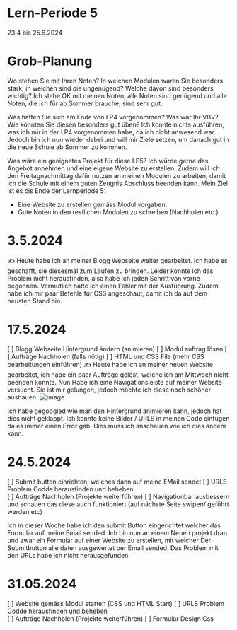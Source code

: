 # Lern-Periode 5
23.4 bis 25.6.2024

# Grob-Planung
Wo stehen Sie mit Ihren Noten? In welchen Modulen waren Sie besonders stark; in welchen sind die ungenügend? Welche davon sind besonders wichtig?
Ich stehe OK mit meinen Noten, alle Noten sind genügend und alle Noten, die ich für ab Sommer brauche, sind sehr gut. 

Was hatten Sie sich am Ende von LP4 vorgenommen? Was war Ihr VBV? Wie könnten Sie diesen besonders gut üben?
Ich konnte nichts ausführen, was ich mir in der LP4 vorgenommen habe, da ich nicht anwesend war. Jedoch bin ich nun wieder dabei und will mir Ziele setzen, um danach gut in die neue Schule ab Sommer zu kommen. 

Was wäre ein geeignetes Projekt für diese LP5?
Ich würde gerne das Angebot annehmen und eine eigene Website zu erstellen. Zudem will ich den Freitagnachmittag dafür nutzen an meinen Modulen zu arbeiten, damit ich die Schule mit einem guten Zeugnis Abschluss beenden kann. 
Mein Ziel ist es bis Ende der Lernperiode 5: 
- Eine Website zu erstellen gemäss Modul vorgaben.
- Gute Noten in den restlichen Modulen zu schreiben (Nachholen etc.) 


# 3.5.2024
✍️ Heute habe ich an meiner Blogg Webseite weiter gearbeitet. Ich habe es geschafft, sie diesesmal zum Laufen zu bringen. Leider konnte ich das Problem nicht herausfinden, also habe ich jeden Schritt von vorne begonnen. Vermutlich hatte ich einen Fehler mit der Ausführung. Zudem habe ich mir paar Befehle für CSS angeschaut, damit ich da auf dem neusten Stand bin. 

# 17.5.2024
 [ ] Blogg Webseite Hintergrund ändern (animieren) 
 [ ] Modul auftrag lösen
 [ ] Aufträge Nachholen (falls nötig) 
 [ ] HTML und CSS File (mehr CSS bearbeitungen einführen) 
✍️ Heute habe ich an meiner neuen Website gearbeitet, ich habe ein paar Auftröge gelöst, welche ich am Mittwoch nicht beenden konnte. Nun Habe ich eine Navigationsleiste auf meiner Website versucht. Sie ist mir gelungen, jedoch möchte ich diese noch schöner ausbauen. 
![image](https://github.com/Siewja/Lern-Periode-5/assets/142606001/5b2696c5-c0f1-49ec-a7e9-b9d0f73d843c)

Ich habe gegoogled wie man den Hintergrund animieren kann, jedoch hat dies nicht geklappt. Ich konnte keine Bilder / URLS in meinen Code einfügen da es immer einen Error gab. Dies muss ich anschauen wie ich dies ändenr kann. 


# 24.5.2024 
[ ] Submit button einrichten, welches dann auf meine EMail sendet
[ ] URLS Problem Codde herausfinden und beheben  
[ ] Aufträge Nachholen (Projekte weiterführen) 
[ ] Navigationbar ausbessern und schauen das diese auch funktioniert (auf nächste Seite swipen/ geführt werden etc) 

Ich in dieser Woche habe ich den submit Button eingerichtet welcher das Formular auf meine Email sended. Ich bin nun an einem Neuen projekt dran und zwar ein Formular auf einer Website zu erstellen, mit welcher Der Submitbutton alle daten ausgewertet per Email sended. Das Problem mit den URLs habe ich nicht herausgefunden. 

# 31.05.2024

[ ] Website gemäss Modul starten (CSS und HTML Start) 
[ ] URLS Problem Codde herausfinden und beheben  
[ ] Aufträge Nachholen (Projekte weiterführen) 
[ ] Formular Design Css


 


